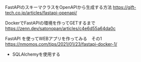 FastAPIのスキーマクラスをOpenAPIから生成する方法
https://gift-tech.co.jp/articles/fastapi-openapi/

DockerでFastAPIの環境を作ってGETするまで
https://zenn.dev/satonopan/articles/c4e6d55a64da0c

FastAPI を使ってWEBアプリを作ってみる　その1
https://nmomos.com/tips/2021/01/23/fastapi-docker-1/

* SQLAlchemyを使用する
